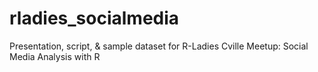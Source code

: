 # rladies_socialmedia
Presentation, script, &amp; sample dataset for R-Ladies Cville Meetup: Social Media Analysis with R
